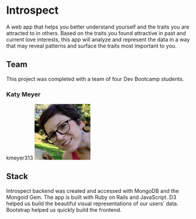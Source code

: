 # Introspect

A web app that helps you better understand yourself and the traits you are attracted to in others. Based on the traits you found attractive in past and current love interests, this app will analyze and represent the data in a way that may reveal patterns and surface the traits most important to you.

## Team

This project was completed with a team of four Dev Bootcamp students.

### Katy Meyer

kmeyer313
<img src="imgs/katie_meyer.jpeg" alt="Katy Meyer" height="150">
<!-- ![Katy Meyer](imgs/katie_meyer.jpeg =100) -->
<!--
###Tori Huang

torihuang:
![Tori Huang](imgs/tori_huang.jpeg =100)

###Eric Tenza

tenzaej:
![Eric Tenza](imgs/eric_tenza.jpeg =100)

###Jones Melton

shavah:
![Jones Melton](imgs/jones_melton.jpeg =100)

###Tyler Doerschuk

ty-doerschuk:
![Tyler Doerschuk](imgs/tyler_d.png =100) -->

## Stack

Introspect backend was created and accessed with MongoDB and the Mongoid Gem. The app is built with Ruby on Rails and JavaScript. D3 helped us build the beautiful visual representations of our users' data. Bootstrap helped us quickly build the frontend.

##